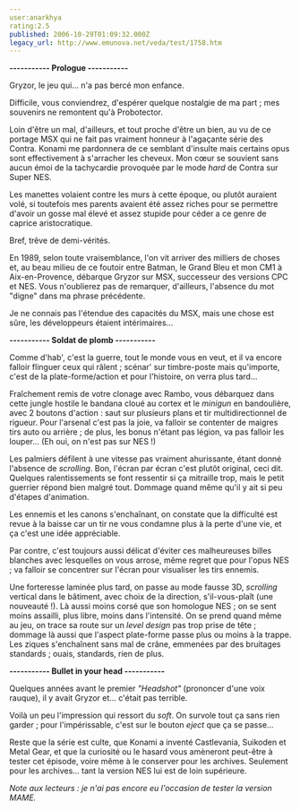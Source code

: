 ```yaml
---
user:anarkhya
rating:2.5
published: 2006-10-29T01:09:32.000Z
legacy_url: http://www.emunova.net/veda/test/1758.htm
---
```

**----------- Prologue -----------**  

  

Gryzor, le jeu qui... n'a pas bercé mon enfance.  

Difficile, vous conviendrez, d'espérer quelque nostalgie de ma part ; mes souvenirs ne remontent qu'à Probotector.  

  

Loin d'être un mal, d'ailleurs, et tout proche d'être un bien, au vu de ce portage MSX qui ne fait pas vraiment honneur à l'agaçante série des Contra. Konami me pardonnera de ce semblant d'insulte mais certains opus sont effectivement à s'arracher les cheveux. Mon cœur se souvient sans aucun émoi de la tachycardie provoquée par le mode _hard_ de Contra sur Super NES.  

Les manettes volaient contre les murs à cette époque, ou plutôt auraient volé, si toutefois mes parents avaient été assez riches pour se permettre d'avoir un gosse mal élevé et assez stupide pour céder a ce genre de caprice aristocratique.  

  

Bref, trêve de demi-vérités.  

  

En 1989, selon toute vraisemblance, l'on vit arriver des milliers de choses et, au beau milieu de ce foutoir entre Batman, le Grand Bleu et mon CM1 à Aix-en-Provence, débarque Gryzor sur MSX, successeur des versions CPC et NES. Vous n'oublierez pas de remarquer, d'ailleurs, l'absence du mot "digne" dans ma phrase précédente.  

  

Je ne connais pas l'étendue des capacités du MSX, mais une chose est sûre, les développeurs étaient intérimaires...  

  

  

**----------- Soldat de plomb -----------**  

  

Comme d'hab', c'est la guerre, tout le monde vous en veut, et il va encore falloir flinguer ceux qui râlent ; scénar' sur timbre-poste mais qu'importe, c'est de la plate-forme/action et pour l'histoire, on verra plus tard...  

Fraîchement remis de votre clonage avec Rambo, vous débarquez dans cette jungle hostile le bandana cloué au cortex et le _minigun_ en bandoulière, avec 2 boutons d'action : saut sur plusieurs plans et tir multidirectionnel de rigueur. Pour l'arsenal c'est pas la joie, va falloir se contenter de maigres tirs auto ou arrière ; de plus, les bonus n'étant pas légion, va pas falloir les louper... (Eh oui, on n'est pas sur NES !)  

Les palmiers défilent à une vitesse pas vraiment ahurissante, étant donné l'absence de _scrolling_. Bon, l'écran par écran c'est plutôt original, ceci dit. Quelques ralentissements se font ressentir si ça mitraille trop, mais le petit guerrier répond bien malgré tout. Dommage quand même qu'il y ait si peu d'étapes d'animation.  

Les ennemis et les canons s'enchaînant, on constate que la difficulté est revue à la baisse car un tir ne vous condamne plus à la perte d'une vie, et ça c'est une idée appréciable.  

Par contre, c'est toujours aussi délicat d'éviter ces malheureuses billes blanches avec lesquelles on vous arrose, même regret que pour l'opus NES ; va falloir se concentrer sur l'écran pour visualiser les tirs ennemis.  

  

Une forteresse laminée plus tard, on passe au mode fausse 3D, _scrolling_ vertical dans le bâtiment, avec choix de la direction, s'il-vous-plaît (une nouveauté !). Là aussi moins corsé que son homologue NES ; on se sent moins assailli, plus libre, moins dans l'intensité. On se prend quand même au jeu, on trace sa route sur un _level design_ pas trop prise de tête ; dommage là aussi que l'aspect plate-forme passe plus ou moins à la trappe. Les ziques s'enchaînent sans mal de crâne, emmenées par des bruitages standards ; ouais, standards, rien de plus.  

  

  

**----------- Bullet in your head -----------**  

  

Quelques années avant le premier _"Headshot"_ (prononcer d'une voix rauque), il y avait Gryzor et... c'était pas terrible.  

Voilà un peu l'impression qui ressort du _soft_. On survole tout ça sans rien garder ; pour l'impérissable, c'est sur le bouton _eject_ que ça se passe...  

Reste que la série est culte, que Konami a inventé Castlevania, Suikoden et Metal Gear, et que la curiosité ou le hasard vous amèneront peut-être à tester cet épisode, voire même à le conserver pour les archives. Seulement pour les archives... tant la version NES lui est de loin supérieure.  

  

_Note aux lecteurs : je n'ai pas encore eu l'occasion de tester la version MAME._